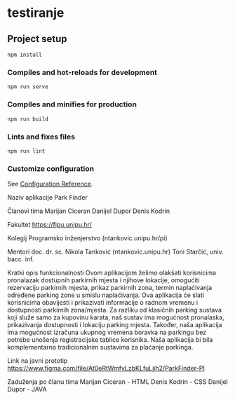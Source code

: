# testiranje

## Project setup
```
npm install
```

### Compiles and hot-reloads for development
```
npm run serve
```

### Compiles and minifies for production
```
npm run build
```

### Lints and fixes files
```
npm run lint
```

### Customize configuration
See [Configuration Reference](https://cli.vuejs.org/config/). 

Naziv aplikacije
Park Finder

Članovi tima
Marijan Ciceran
Danijel Dupor
Denis Kodrin

Fakultet
https://fipu.unipu.hr/

Kolegij
Programsko inženjerstvo (ntankovic.unipu.hr/pi)

Mentori
doc. dr. sc. Nikola Tanković (ntankovic.unipu.hr) Toni Starčić, univ. bacc. inf.

Kratki opis funkcionalnosti
Ovom aplikacijom želimo olakšati korisnicima pronalazak dostupnih parkirnih mjesta i njihove lokacije, omogućiti rezervaciju parkirnih mjesta, prikaz parkirnih zona, termin naplaćivanja određene parking zone u smislu naplaćivanja.
Ova aplikacija će slati korisnicima obavijesti i prikazivati informacije o radnom vremenu i dostupnosti parkirnih zona/mjesta.
Za razliku od klasičnih parking sustava koji služe samo za kupovinu karata, naš sustav ima mogućnost pronalaska, prikazivanja dostupnosti i lokaciju parking mjesta.
Također, naša aplikacija ima mogućnost izračuna ukupnog vremena boravka na parkingu bez potrebe unošenja registracijske tablice korisnika. 
Naša aplikacija bi bila komplementarna tradicionalnim sustavima za plaćanje parkinga. 

Link na javni prototip
https://www.figma.com/file/At0eRtWmfyLzbKLfuLjih2/ParkFinder-PI

Zaduženja po članu tima
Marijan Ciceran - HTML
Denis Kodrin - CSS
Danijel Dupor - JAVA
